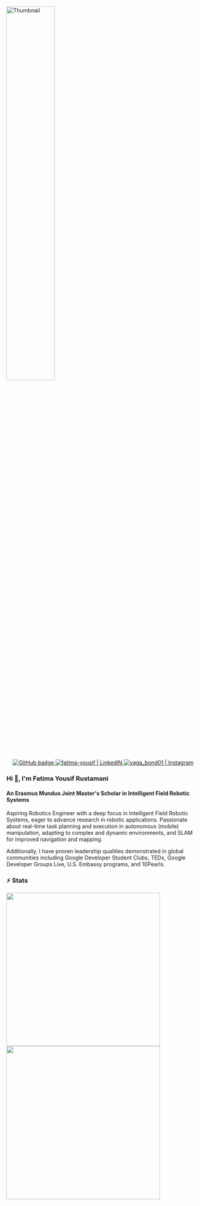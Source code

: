 <!-- ![Intro](https://user-images.githubusercontent.com/49322171/135896739-269b8f58-3781-4551-8401-db2528c3a654.png) -->

<!--![thumbnail](https://user-images.githubusercontent.com/49322171/229831146-0d090b73-84a3-4ed3-9eb7-dc194da3ee19.png) -->

<img src="https://github.com/FatimaYousif/FatimaYousif/assets/49322171/908c96cd-453e-47ab-9074-615489e80e54" alt="Thumbnail" style="height: 50%;">

<p align="center">
  <a href="https://github.com/FatimaYousif?tab=followers">
    <img src="https://img.shields.io/github/followers/FatimaYousif?label=GitHub&logo=GitHub&style=for-the-badge" alt="GitHub badge" />
  </a>
  <a href="https://www.linkedin.com/in/fatima-yousif/" target="_blank">
  <img alt="fatima-yousif | LinkedIN"  src="https://img.shields.io/badge/linkedin-%230077B5.svg?&style=for-the-badge&logo=linkedin&logoColor=white" />
  </a>
  </a>
<a href="https://www.instagram.com/fatimas.pov/" target="_blank">
  <img alt="vaga_bond01 | Instagram"  src="https://img.shields.io/badge/instagram-%23E4405F.svg?&style=for-the-badge&logo=instagram&logoColor=white" />
  </a>
</p>

### Hi 👋, I'm Fatima Yousif Rustamani 

#### An Erasmus Mundus Joint Master's Scholar in Intelligent Field Robotic Systems

<p>
Aspiring Robotics Engineer with a deep focus in Intelligent Field Robotic Systems, eager to advance research in robotic applications. Passionate about real-time task planning and execution in autonomous (mobile) manipulation, adapting to complex and dynamic environments, and SLAM for improved navigation and mapping.
</p>

Additionally, I have proven leadership qualities demonstrated in global communities including Google Developer Student Clubs, TEDx, Google Developer Groups Live, U.S. Embassy programs, and 10Pearls.


### ⚡️ Stats
<p>
  <img width="400px" src="https://github-readme-stats.vercel.app/api?username=FatimaYousif&show_icons=true&theme=tokyonight&hide_border=true&bg_color=1F222E" />
  <img width="400px" src="https://github-readme-streak-stats.herokuapp.com?user=FatimaYousif&theme=gotham&hide_border=true&fire=C77800&ring=DD910B&background=1F222E" />
</p>



